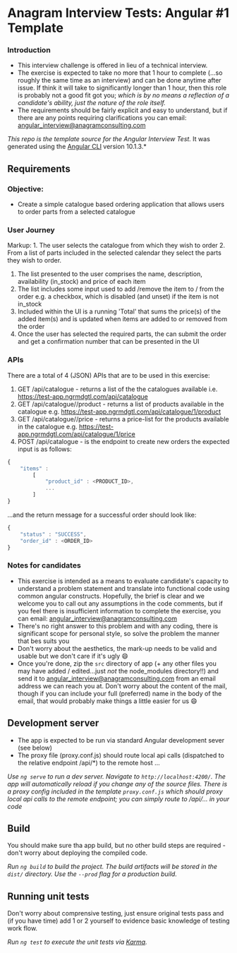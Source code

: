 # Anagram Interview Tests: Angular #1 Template

### Introduction

- This interview challenge is offered in lieu of a technical interview. 
- The exercise is expected to take no more that 1 hour to complete (...so roughly the same time as an interview) and can be done anytime after issue. If think it will take to significantly longer than 1 hour, then this role is probably not a good fit got you; 
*which is by no means a reflection of a candidate's ability, just the nature of the role itself.* 
- The requirements should be fairly explicit and easy to understand, but if there are any points requiring clarifications you can email: 
<angular_interview@anagramconsulting.com>


*This repo is the template source for the Angular Interview Test.* 
It was generated using the  [Angular CLI](https://github.com/angular/angular-cli) version 10.1.3.*


## Requirements

### Objective:
- Create a simple catalogue based ordering application that allows users to order parts from a selected catalogue

### User Journey
Markup: 1. The user selects the catalogue from which they wish to order
2. From a list of parts included in the selected calendar they select the parts they wish to order. 
1. The list presented to the user comprises the name, description, availability (in_stock) and price of each item 
2. The list includes some input used to add /remove the item to / from the order e.g. a checkbox, which is disabled (and unset) if the item is not in_stock
3. Included within the UI is a running 'Total' that sums the price(s) of the added item(s) and is updated when items are added to or removed from the order
4. Once the user has selected the required parts, the can submit the order and get a confirmation number that can be presented in the UI

### APIs
There are a total of 4 (JSON) APIs that are to be used in this exercise:
1. GET /api/catalogue - returns  a list of the the catalogues available i.e. https://test-app.ngrmdgtl.com/api/catalogue
2. GET /api/catalogue/<ID>/product - returns a list of products available in the catalogue <ID> e.g. https://test-app.ngrmdgtl.com/api/catalogue/1/product
3. GET /api/catalogue/<ID>/price - returns a price-list for the products available in the catalogue <ID> e.g. https://test-app.ngrmdgtl.com/api/catalogue/1/price
4. POST /api/catalogue - is the endpoint to create new orders the expected input is as follows:
```javascript
{
    "items" :
        [
            "product_id" : <PRODUCT_ID>,
            ...
        ]
}
```
...and the return message for a successful order should look like:
```javascript
{
    "status" : "SUCCESS",
    "order_id" : <ORDER_ID>
}
````
### Notes for candidates
- This exercise is intended as a means to evaluate candidate's capacity to understand a problem statement and translate into functional code using common angular constructs. Hopefully, the brief is clear and we welcome you to call out any assumptions in the code comments, but if you feel there is insufficient information to complete the exercise, you can email: <angular_interview@anagramconsulting.com>
- There's no right answer to this problem and with any coding, there is significant scope for personal style, so solve the problem the manner that bes suits you
- Don't worry about the aesthetics, the mark-up needs to be valid and usable but we don't care if it's ugly :smile:
- Once you're done, zip the `src` directory of app (+ any other files you may have added / edited...just *not* the node_modules directory!!) and send it to <angular_interview@anagramconsulting.com> from an email address we can reach you at. Don't worry about the content of the mail, though if you can include your full (preferred) name in the body of the email, that would probably make things a little easier for us :smile:    


## Development server
- The app is expected to be run via standard Angular development sever (see below)
- The proxy file (proxy.conf.js) should route local api calls (dispatched to the relative endpoint /api/*) to the remote host
...

*Use `ng serve` to run a dev server. Navigate to `http://localhost:4200/`. The app will automatically reload if you change any of the source files.
There is a proxy config included in the template `proxy.conf.js` which should proxy local api calls to the remote endpoint; you can simply route to /api/... in your code*



## Build

You should make sure tha app build, but no other build steps are required - don't worry about deploying the compiled code.

*Run `ng build` to build the project. The build artifacts will be stored in the `dist/` directory. Use the `--prod` flag for a production build.*


## Running unit tests

Don't worry about comprensive testing, just ensure original tests pass and (if you have time) add 1 or 2 yourself to evidence basic knowledge of testing work flow.

*Run `ng test` to execute the unit tests via [Karma](https://karma-runner.github.io).*

